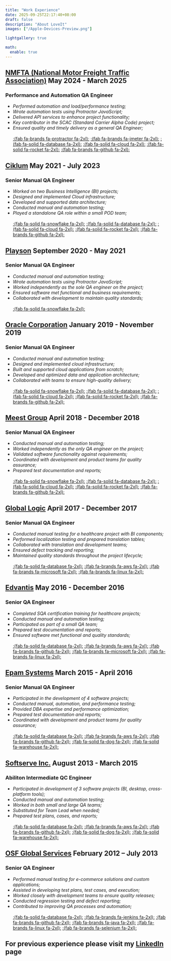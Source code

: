 ```yaml
---
title: "Work Experience"
date: 2025-09-25T22:17:40+08:00
draft: false
description: "About LoveIt"
images: ["/Apple-Devices-Preview.png"]

lightgallery: true

math:
  enable: true
---
```


## **[NMFTA (National Motor Freight Traffic Association)](https://www.nmfta.org/) May 2024 - March 2025** ##

### Performance and Automation QA Engineer ###

- *Performed automation and load/performance testing;*  
- *Wrote automation tests using Protractor JavaScript;*  
- *Delivered API services to enhance project functionality;*  
- *Key contributor in the SCAC (Standard Carrier Alpha Code) project;*  
- *Ensured quality and timely delivery as a general QA Engineer;* \
\
[:(fab fa-brands fa-protractor  fa-2xl):](https://www.protractortest.org/) 
[:(fab fa-brands fa-jmeter  fa-2xl):](https://jmeter.apache.org/)
[:(fab fa-solid fa-database  fa-2xl):](https://www.microsoft.com/en-us/sql-server/)
[:(fab fa-solid fa-cloud  fa-2xl):](https://azure.microsoft.com/)
[:(fab fa-solid fa-rocket  fa-2xl):](https://azure.microsoft.com/en-us/products/devops)
[:(fab fa-brands fa-github  fa-2xl):](https://www.github.com/)
&nbsp;

## **[Ciklum](https://www.ciklum.com/) May 2021 - July 2023** ##

### Senior Manual QA Engineer ###

- *Worked on two Business Intelligence (BI) projects;*  
- *Designed and implemented Cloud infrastructure;*  
- *Developed and supported data architecture;*  
- *Conducted manual and automation testing;*  
- *Played a standalone QA role within a small POD team;* \
\
[:(fab fa-solid fa-snowflake  fa-2xl):](https://www.snowflake.com/en/) 
[:(fab fa-solid fa-database  fa-2xl):](https://www.microsoft.com/en-us/sql-server/)
[:(fab fa-solid fa-cloud  fa-2xl):](https://azure.microsoft.com/)
[:(fab fa-solid fa-rocket  fa-2xl):](https://azure.microsoft.com/en-us/products/devops)
[:(fab fa-brands fa-github  fa-2xl):](https://www.github.com)
&nbsp;

## **[Playson](https://playson.com/#) September 2020 - May 2021** ##

### Senior Manual QA Engineer ###

- *Conducted manual and automation testing;*  
- *Wrote automation tests using Protractor JavaScript;*  
- *Worked independently as the sole QA engineer on the project;*  
- *Ensured software met functional and business requirements;*  
- *Collaborated with development to maintain quality standards;* \
\
[:(fab fa-solid fa-snowflake  fa-2xl):](https://www.snowflake.com/en/) 
&nbsp;

## **[Oracle Corporation](https://www.oracle.com/) January 2019 - November 2019** ##

### Senior Manual QA Engineer ###

- *Conducted manual and automation testing;*  
- *Designed and implemented cloud infrastructure;*  
- *Built and supported cloud applications from scratch;*  
- *Developed and optimized data and application architecture;*  
- *Collaborated with teams to ensure high-quality delivery;* \
\
[:(fab fa-solid fa-snowflake  fa-2xl):](https://www.snowflake.com/en/) 
[:(fab fa-solid fa-database  fa-2xl):](https://www.microsoft.com/en-us/sql-server/)
[:(fab fa-solid fa-cloud  fa-2xl):](https://azure.microsoft.com/)
[:(fab fa-solid fa-rocket  fa-2xl):](https://azure.microsoft.com/en-us/products/devops)
[:(fab fa-brands fa-github  fa-2xl):](https://www.github.com)
&nbsp;

## **[Meest Group](https://ua.meest.com/) April 2018 - December 2018** ##

### Senior Manual QA Engineer ###

- *Conducted manual and automation testing;*  
- *Worked independently as the only QA engineer on the project;*  
- *Validated software functionality against requirements;*  
- *Coordinated with development and product teams for quality assurance;*  
- *Prepared test documentation and reports;* \
\
[:(fab fa-solid fa-snowflake  fa-2xl):](https://www.snowflake.com/en/) 
[:(fab fa-solid fa-database  fa-2xl):](https://www.microsoft.com/en-us/sql-server/)
[:(fab fa-solid fa-cloud  fa-2xl):](https://azure.microsoft.com/)
[:(fab fa-solid fa-rocket  fa-2xl):](https://azure.microsoft.com/en-us/products/devops)
[:(fab fa-brands fa-github  fa-2xl):](https://www.github.com)
&nbsp;

## **[Global Logic](https://www.globallogic.com/ua/) April 2017 - December 2017** ##

### Senior Manual QA Engineer ###

- *Conducted manual testing for a healthcare project with BI components;*  
- *Performed localization testing and prepared translation tables;*  
- *Collaborated with translation and development teams;*  
- *Ensured defect tracking and reporting;*  
- *Maintained quality standards throughout the project lifecycle;* \
\
[:(fab fa-solid fa-database  fa-2xl):](https://www.microsoft.com/en-us/sql-server/)
[:(fab fa-brands fa-aws  fa-2xl):](https://aws.amazon.com/)
[:(fab fa-brands fa-microsoft  fa-2xl):](https://www.microsoft.com/en-us/windows-server)
[:(fab fa-brands fa-linux  fa-2xl):](https://www.linux.org/)
&nbsp;

## **[Edvantis](https://www.edvantis.com/) May 2016 - December 2016** ##

### Senior QA Engineer ###

- *Completed SQA certification training for healthcare projects;*  
- *Conducted manual and automation testing;*  
- *Participated as part of a small QA team;*  
- *Prepared test documentation and reports;*  
- *Ensured software met functional and quality standards;* \
\
[:(fab fa-solid fa-database  fa-2xl):](https://www.microsoft.com/en-us/sql-server/)
[:(fab fa-brands fa-aws  fa-2xl):](https://aws.amazon.com/)
[:(fab fa-brands fa-github  fa-2xl):](https://www.github.com)
[:(fab fa-brands fa-microsoft  fa-2xl):](https://www.microsoft.com/en-us/windows-server)
[:(fab fa-brands fa-linux  fa-2xl):](https://www.linux.org/)
&nbsp;

## **[Epam Systems](https://www.epam.com/) March 2015 - April 2016** ##

### Senior Manual QA Engineer ###

- *Participated in the development of 4 software projects;*  
- *Conducted manual, automation, and performance testing;*  
- *Provided DBA expertise and performance optimization;*  
- *Prepared test documentation and reports;*  
- *Coordinated with development and product teams for quality assurance;* \
\
[:(fab fa-solid fa-database  fa-2xl):](https://www.microsoft.com/en-us/sql-server/)
[:(fab fa-brands fa-aws  fa-2xl):](https://aws.amazon.com/)
[:(fab fa-brands fa-github  fa-2xl):](https://www.github.com)
[:(fab fa-solid fa-dog  fa-2xl):](https://www.datadoghq.com/)
[:(fab fa-solid fa-warehouse  fa-2xl):](https://www.zadara.com/)
&nbsp;

## **[Softserve Inc.](https://www.softserveinc.com/en-us) August 2013 - March 2015** ##

### Abiliton Intermediate QC Engineer ###

- *Participated in development of 3 software projects (BI, desktop, cross-platform tools);*  
- *Conducted manual and automation testing;*  
- *Worked in both small and large QA teams;*  
- *Substituted for Team Lead when needed;*  
- *Prepared test plans, cases, and reports;* \
\
[:(fab fa-solid fa-database  fa-2xl):](https://www.microsoft.com/en-us/sql-server/)
[:(fab fa-brands fa-aws  fa-2xl):](https://aws.amazon.com/)
[:(fab fa-brands fa-github  fa-2xl):](https://www.github.com)
[:(fab fa-solid fa-dog  fa-2xl):](https://www.datadoghq.com/)
[:(fab fa-solid fa-warehouse  fa-2xl):](https://www.zadara.com/)
&nbsp;

## **[OSF Global Services](https://osf-global.com/) February 2012 – July 2013** ##

### Senior QA Engineer ###

- *Performed manual testing for e-commerce solutions and custom applications;*  
- *Assisted in developing test plans, test cases, and execution;*  
- *Worked closely with development teams to ensure quality releases;*  
- *Conducted regression testing and defect reporting;*  
- *Contributed to improving QA processes and automation;* \
\
[:(fab fa-solid fa-database  fa-2xl):](https://www.microsoft.com/en-us/sql-server/)
[:(fab fa-brands fa-jenkins  fa-2xl):](https://www.jenkins.io/)
[:(fab fa-brands fa-github  fa-2xl):](https://www.github.com/)
[:(fab fa-brands fa-java  fa-2xl):](https://www.java.com/)
[:(fab fa-brands fa-linux  fa-2xl):](https://www.linux.org/)
[:(fab fa-brands fa-selenium  fa-2xl):](https://www.selenium.dev/)
&nbsp;

## **For previous experience please visit my [LinkedIn](https://www.linkedin.com/in/ruslan-yakovenko-85a66674/) page** ##
